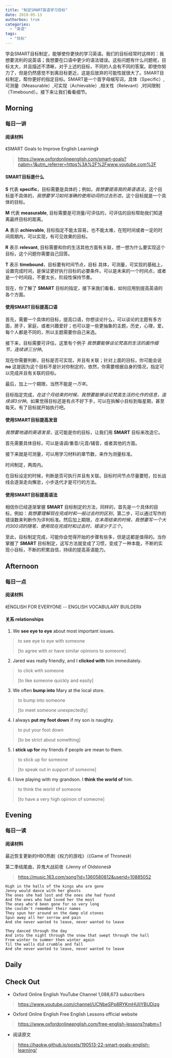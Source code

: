 ```yaml
---
title: "制定SMART英语学习目标"
date: 2019-05-13
authorbox: true
categories:
  - "英语"
tags:
  - "目标"
---
```


学会SMART目标制定，能够使你更快的学习英语。我们的目标经常时这样的：我想要流利的说英语；我想要在口语中更少的语法错误。这些问题有什么问题呢，目标太大，并且描述不清晰，对于上述的目标，不同的人会有不同的答案。即使你努力了，但是仍然感觉不到离目标更近，这是后放弃的可能性就很大了。SMART目标制定，帮你更好的指定目标。SMART是一个首字母缩写词，具体（Specific）, 可测量（Measurable）,可实现（Achievable）,相关性（Relevant）,时间限制（Timebound）。接下来让我们看看细节。



<!--more-->



## Morning

### 每日一讲

#### 阅读材料

《SMART Goals to Improve English Learning》

> https://www.oxfordonlineenglish.com/smart-goals?nabm=1&utm_referrer=https%3A%2F%2Fwww.youtube.com%2F

#### SMART目标是什么

**S** 代表 **specific**，目标需要是具体的；例如，*我想要提高我的英语语法*，这个目标是不具体的，*我想要学习如何准确的使用动词的过去形态*，这个目标就是一个具体的目标。

**M** 代表 **measurable**, 目标需要是可测量/可评估的，可评估的目标帮助我们知道离最终目标的距离。

**A** 表示 **achievable**, 目标指定不能太容易，也不能太难，在短时间或者一定的时间周期内，可以实现，有可见效果的目标。

**R** 表示 **relevant**, 目标需要和你的生活其他方面有关联，想一想为什么要实现这个目标，这个问题你需要自己回答。

**T** 表示 **timebound**，目标要有时间节点，目标 具体，可测量，可实现的基础上，设置完成时间，是保证更好执行目标的必要条件。可以是未来的一个时间点，或者是一个时间段，不要太长，阶段性保持节奏。

现在，你了解了 **SMART** 目标的指定，接下来我们看看，如何应用到提高英语的各个方面。

#### 使用SMART目标提高口语

首先，需要一个具体的目标，提高口语，你想谈论什么，可以谈论的主题有多方面，房子，家庭，或者兴趣爱好；也可以是一些更抽象的主题，历史，心理，爱。每个人都是不同的，所以主题需要你自己来选。

接下来，目标需要可评估，这里有个例子 *我想要能够谈论梵高的生活的画作细节，连续讲三分钟*。

现在你需要判断，目标是否可实现，并且有关联；针对上面的目标，你可能会说 **no** 这是因为这个目标不是针对你制定的，依然，你需要根据自身的情况，指定可以完成并且有关联的目标。

最后，加上一个期限，当然不能是*一万年*。

目标指定完成，*在这个月结束的时候，我想要能够谈论梵高生活的化作的信息，连续讲3分钟*。如果觉得目标还是有点不好下手，可以在拆解小目标到每星期，甚至每天。有了目标就开始执行吧。

#### 使用SMART目标提高发音

*我想要地道的英语发音*，这可能是你的目标，让我们用 **SMART** 目标来改造它。

首先需要具体目标，可以是语调/重音/元音/辅音，或者其他的方面。

接下来就是可测量，可以用学习材料的章节数，来作为测量标准。

时间制定，两周内。

在目标设定的时候，判断是否可执行并且有关联。目标时间节点尽量要短，拉长战线会逐渐走向懈怠，小步迭代才是可行的方法。

#### 使用SMART目标提高语法

相信你已经逐渐掌握 **SMART** 目标制定的方法，同样的，首先是一个具体的目标，例如：*我想要理解现在完成时和一般过去时的区别*，第二步，可以通过写作的错误数来判断作为评判标准。然后加上期限，*在本周结束的时候，我想要写一个大约300词的随笔，使用现在完成时和过去时，错误少于三个*。

至此，目标制定完成，可能你会觉得开始的步骤有些多，但是这都是值得的。当你掌握了 **SMART** 目标制定，这写方法就变成了习惯，变成了一种本能，不断的实现小目标，不断的积累自信，持续的提高英语能力。

## Afternoon

### 每日一点

#### 阅读材料

《ENGLISH FOR EVERYONE -- ENGLISH VOCABULARY BUILDER》

#### 关系 relationships

1. We **see eye to eye** about most important issues.

> to see eye to eye with someone
>
> [to agree with or have similar opinions to someone]

2. Jared was really friendly, and I **clicked with** him immediately.

> to click with someone
>
> [to like someone quickly and easily]

3. We often **bump into** Mary at the local store.

> to bump into someone
>
> [to meet someone unexpectedly]

4. I always **put my foot down** if my son is naughty.

> to put your foot down
>
> [to be strict about something]

5. I **stick up for** my friends if people are mean to them.

> to stick up for someone
>
> [to speak out in support of someone]

6. I love playing with my grandson. I **think the world of** him.

> to think the world of someone
>
> [to have a very high opinion of someone]

## Evening

### 每日一读

#### 阅读材料

最近恢复更新的HBO热剧《权力的游戏》（《Game of Thrones》）

第二季结尾曲，异鬼大战前夜《Jenny of Oldstones》

> https://music.163.com/song?id=1360580812&userid=10885052

```lyric
High in the halls of the kings who are gone
Jenny would dance with her ghosts
The ones she had lost and the ones she had found
And the ones who had loved her the most
The ones who'd been gone for so very long
She couldn't remember their names
They spun her around on the damp old stones
Spun away all her sorrow and pain
And she never wanted to leave, never wanted to leave

They danced through the day
And into the night through the snow that swept through the hall
From winter to summer then winter again
Til the walls did crumble and fall
And she never wanted to leave, never wanted to leave
```

## Daily



## Check Out

- Oxford Online English YouTube Channel 1,088,673 subscribers

> https://www.youtube.com/channel/UCNbeSPp8RYKmHUliYBUDizg

- Oxford Online English Free English Lessons official website

> https://www.oxfordonlineenglish.com/free-english-lessons?nabm=1

- 阅读原文

> https://haokw.github.io/posts/190513-22-smart-goals-english-learning/
